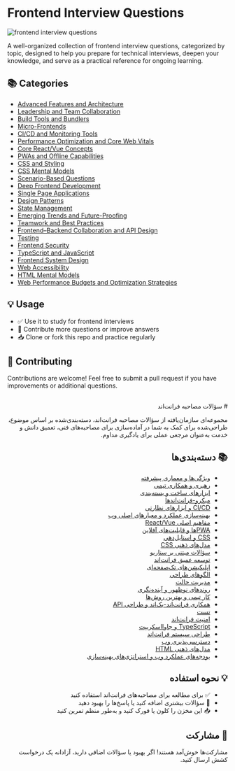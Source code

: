 # Frontend Interview Questions

![frontend interview questions](./banner.png "frontend interview questions")

A well-organized collection of frontend interview questions, categorized by topic, designed to help you prepare for technical interviews, deepen your knowledge, and serve as a practical reference for ongoing learning.

## 📚 Categories

- [Advanced Features and Architecture](./advanced-features-and-architecture/questions.md)
- [Leadership and Team Collaboration](./leadership-and-team-collaboration/questions.md)
- [Build Tools and Bundlers](./build-tools-and-bundlers/questions.md)
- [Micro-Frontends](./micro-frontends/questions.md)
- [CI/CD and Monitoring Tools](./ci-cd-and-monitoring-tools/questions.md)
- [Performance Optimization and Core Web Vitals](./performance-optimization-and-core-web-vitals/questions.md)
- [Core React/Vue Concepts](./core-react-vue-concepts/questions.md)
- [PWAs and Offline Capabilities](./pwas-and-offline-capabilities/questions.md)
- [CSS and Styling](./css-and-styling/questions.md)
- [CSS Mental Models](./css-mental-models/questions.md)
- [Scenario-Based Questions](./scenario-based-questions/questions.md)
- [Deep Frontend Development](./deep-frontend-development/questions.md)
- [Single Page Applications](./single-page-applications/questions.md)
- [Design Patterns](./design-patterns/questions.md)
- [State Management](./state-management/questions.md)
- [Emerging Trends and Future-Proofing](./emerging-trends-and-future-proofing/questions.md)
- [Teamwork and Best Practices](./teamwork-and-best-practices/questions.md)
- [Frontend–Backend Collaboration and API Design](./frontend-backend-collaboration-and-api-design/questions.md)
- [Testing](./testing/questions.md)
- [Frontend Security](./frontend-security/questions.md)
- [TypeScript and JavaScript](./typescript-and-javascript/questions.md)
- [Frontend System Design](./frontend-system-design/questions.md)
- [Web Accessibility](./web-accessibility/questions.md)
- [HTML Mental Models](./html-mental-models/questions.md)
- [Web Performance Budgets and Optimization Strategies](./web-performance-budgets-and-optimization-strategies/questions.md)

## 💡 Usage

- ✅ Use it to study for frontend interviews
- 🔁 Contribute more questions or improve answers
- 📥 Clone or fork this repo and practice regularly

## 🙌 Contributing

Contributions are welcome! Feel free to submit a pull request if you have improvements or additional questions.

##
<div style="direction: rtl; text-align: right;">
# سؤالات مصاحبه فرانت‌اند

مجموعه‌ای سازمان‌یافته از سؤالات مصاحبه فرانت‌اند، دسته‌بندی‌شده بر اساس موضوع، طراحی‌شده برای کمک به شما در آماده‌سازی برای مصاحبه‌های فنی، تعمیق دانش و خدمت به‌عنوان مرجعی عملی برای یادگیری مداوم.

## 📚 دسته‌بندی‌ها

- [ویژگی‌ها و معماری پیشرفته](./persian/advanced-features-and-architecture/questions.md)
- [رهبری و همکاری تیمی](./persian/leadership-and-team-collaboration/questions.md)
- [ابزارهای ساخت و بسته‌بندی](./persian/build-tools-and-bundlers/questions.md)
- [میکرو-فرانت‌اندها](./persian/micro-frontends/questions.md)
- [CI/CD و ابزارهای نظارتی](./persian/ci-cd-and-monitoring-tools/questions.md)
- [بهینه‌سازی عملکرد و معیارهای اصلی وب](./persian/performance-optimization-and-core-web-vitals/questions.md)
- [مفاهیم اصلی React/Vue](./persian/core-react-vue-concepts/questions.md)
- [PWAها و قابلیت‌های آفلاین](./persian/pwas-and-offline-capabilities/questions.md)
- [CSS و استایل‌دهی](./persian/css-and-styling/questions.md)
- [مدل‌های ذهنی CSS](./persian/css-mental-models/questions.md)
- [سؤالات مبتنی بر سناریو](./persian/scenario-based-questions/questions.md)
- [توسعه عمیق فرانت‌اند](./persian/deep-frontend-development/questions.md)
- [اپلیکیشن‌های تک‌صفحه‌ای](./persian/single-page-applications/questions.md)
- [الگوهای طراحی](./persian/design-patterns/questions.md)
- [مدیریت حالت](./persian/state-management/questions.md)
- [روندهای نوظهور و آینده‌نگری](./persian/emerging-trends-and-future-proofing/questions.md)
- [کار تیمی و بهترین روش‌ها](./persian/teamwork-and-best-practices/questions.md)
- [همکاری فرانت‌اند-بک‌اند و طراحی API](./persian/frontend-backend-collaboration-and-api-design/questions.md)
- [تست](./persian/testing/questions.md)
- [امنیت فرانت‌اند](./persian/frontend-security/questions.md)
- [TypeScript و جاوااسکریپت](./persian/typescript-and-javascript/questions.md)
- [طراحی سیستم فرانت‌اند](./persian/frontend-system-design/questions.md)
- [دسترسی‌پذیری وب](./persian/web-accessibility/questions.md)
- [مدل‌های ذهنی HTML](./persian/html-mental-models/questions.md)
- [بودجه‌های عملکرد وب و استراتژی‌های بهینه‌سازی](./persian/web-performance-budgets-and-optimization-strategies/questions.md)

## 💡 نحوه استفاده

- ✅ برای مطالعه برای مصاحبه‌های فرانت‌اند استفاده کنید
- 🔁 سؤالات بیشتری اضافه کنید یا پاسخ‌ها را بهبود دهید
- 📥 این مخزن را کلون یا فورک کنید و به‌طور منظم تمرین کنید

## 🙌 مشارکت

مشارکت‌ها خوش‌آمد هستند! اگر بهبود یا سؤالات اضافی دارید، آزادانه یک درخواست کشش ارسال کنید.
</div>

